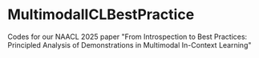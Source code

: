 # MultimodalICLBestPractice
Codes for our NAACL 2025 paper "From Introspection to Best Practices: Principled Analysis of Demonstrations in Multimodal In-Context Learning"
